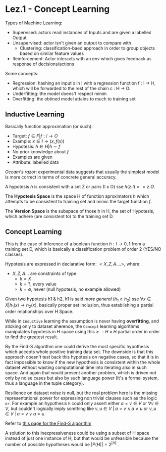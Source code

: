 # Lez.1 - Concept Learning

Types of Machine Learning:
- Supervised: actors read instances of Inputs and are given a labelled Output
- Unsupervised:  actor isn't given an output to compare with
  - Clustering: classification-baed approach in order to group objects based on similar feature values
- Reinforcement: Actor interacts with an env which gives feedback as response of decisions/actions

Some concepts:
- Regression: hashing an input x in I with a regression function f : I -> H, which will be forwarded to the rest of the chain c : H -> O.
- Underfitting: the model doens't respect minim
- Overfitting: the obtined model attains to much to training set

## Inductive Learning

Basically function approximation (or such):
- Target: $f \in F | f : I \rightarrow O$
- Example: $x \in I \rightarrow (x, f(x))$
- Hypotesis: $h \in H | h \sim f$
- No prior knowledge about $f$
- Examples are given
- Attribute: labelled data

_Occam's razor_: experimental data suggests that usually the simplest model is more correct in terms of concrete general accuracy.

A hypotesis $h$ is consistent with a set Z or pairs (I x O) sse $h(z.I) == z.O$.

The **Hypotesis Space** is the space H of function aproximators $h$ which attempts to be consistent to training set and mimic the target function $f$.

The **Version Space** is the subspace of those h in H, the set of Hypotesis, which adhere (are consistent to) to the training set D.

## Concept Learning

This is the case of inference of a boolean function $h : I \rightarrow {0,1}$ from a training set D, which is basically a classification problem of order 2 (YES/NO classes).

Hypotesis are expressed in declarative form: $<X, Z, A ....>$, where:
- $X, Z, A ...$ are constraints of type
  - $k = X$
  - $k = ?$, every value
  - $k = \emptyset$, never (null hypotesis, no example allowed)

Given two hypotesis h1 & h2, h1 is said _more general_ ($h_1 \ge h_2$) sse $\forall x \in X | h_1(x) \rightarrow h_2(x)$, basically proper set inclusion, thus establishing a partial order relationships over H Space.

While in `Inductive` learning the assumption is never having **overfitting**, and sticking only to dataset aherence, the `Concept` learning algorithms manipulates hypotesis in H space using this $\ge \,\,\, : H \times H$ partial order in order to find the greatest result.

By the Find-S algorithm one could derive the most specific hypothesis which accepts whole positive training data set. The downside is that this approach doesn't test back this hypotesis on negative cases, so that it is in fact impossible to know if the new hypothesis is consistent within the whole dataset without wasting computational time into iterating also in such space. And again that would present another problem, which is driven not only by noise cases but also by such language power (It's a formal system, thus a language in the tuple category).

Resilience on dataset noise is null, but the real problem here is the missing representational power for expressing non trivial clauses such as the logic `or`. For example an hypothesis `h` could only assert either $a = v \in V$ or $\forall v \in V$, but couldn't logically imply somthing like $v,u \in V \; | \; a = v \land a \not = u$ or $v,u \in V \; | \; a = v \lor a = u$.

Refer to [this page for the Find-S algorithm](./algos.md)

A solution to this inexpressiveness could be using a subset of H space instead of just one instance of H, but that would be unfeasible because the number of possible hypotheses would be $|P(H)| = 2^{|H|}$ .